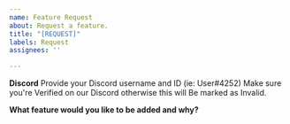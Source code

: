 ```yaml
---
name: Feature Request
about: Request a feature.
title: "[REQUEST]"
labels: Request
assignees: ''

---
```


**Discord**
Provide your Discord username and ID (ie: User#4252)
Make sure you're Verified on our Discord otherwise this will
Be marked as Invalid.

**What feature would you like to be added and why?**
